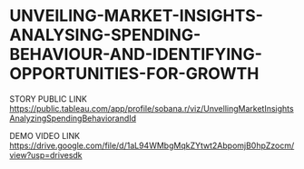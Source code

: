 # UNVEILING-MARKET-INSIGHTS-ANALYSING-SPENDING-BEHAVIOUR-AND-IDENTIFYING-OPPORTUNITIES-FOR-GROWTH

STORY PUBLIC LINK
https://public.tableau.com/app/profile/sobana.r/viz/UnvellingMarketInsightsAnalyzingSpendingBehaviorandId


DEMO VIDEO LINK
https://drive.google.com/file/d/1aL94WMbgMqkZYtwt2AbpomjB0hpZzocm/view?usp=drivesdk
